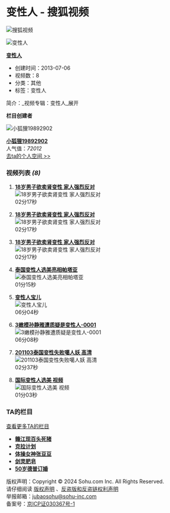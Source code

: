 # 变性人 - 搜狐视频

![搜狐视频](//css.tv.itc.cn/channel/header-images/logo-tv-mini.gif)

![变性人](//e3f49eaa46b57.cdn.sohucs.com/c_pad,w_160,h_90,blur_80/group1/M07/69/CE/MTAuMTAuODguNzk=/6_13cce8d8a2eg102_51551341_7_1b.jpg)

**[变性人](http://my.tv.sohu.com/pl/5536067.shtml "变性人")**

- 创建时间：2013-07-06
- 视频数：8
- 分类：其他
- 标签：变性人

简介：_视频专辑：变性人_展开

**栏目创建者**

![小狐狸19892902](http://e3f49eaa46b57.cdn.sohucs.com/c_fit,w_200,h_200/2024/2/26/15/11/MTAwMTU3XzE3MDg5MzE0NjgwNjE=.jpeg)

**[小狐狸19892902](http://tv.sohu.com/user/19892902)**  
人气值：_72012_  
[去ta的个人空间 >>](http://tv.sohu.com/user/19892902)

### 视频列表 _(8)_

1. [**18岁男子欲卖肾变性 家人强烈反对**](http://tv.sohu.com/v/cGwvNTUzNjA2Ny81NzE1ODQ1Ni5zaHRtbA==.html "18岁男子欲卖肾变性 家人强烈反对")  
   ![18岁男子欲卖肾变性 家人强烈反对](http://e3f49eaa46b57.cdn.sohucs.com/c_pad,w_160,h_90,blur_80/group1/M09/76/9B/MTAuMTAuODguODA=/6_1401a4c831fg201_57153108_7_1b.jpg)  
   02分17秒

2. [**18岁男子欲卖肾变性 家人强烈反对**](http://tv.sohu.com/v/cGwvNTUzNjA2Ny81NzE1MzEwOC5zaHRtbA==.html "18岁男子欲卖肾变性 家人强烈反对")  
   ![18岁男子欲卖肾变性 家人强烈反对](http://e3f49eaa46b57.cdn.sohucs.com/c_pad,w_160,h_90,blur_80/group1/M09/76/9B/MTAuMTAuODguODA=/6_1401a4c831fg201_57153108_7_1b.jpg)  
   02分17秒

3. [**18岁男子欲卖肾变性 家人强烈反对**](http://tv.sohu.com/v/cGwvNTUzNjA2Ny81NzE0MzM2My5zaHRtbA==.html "18岁男子欲卖肾变性 家人强烈反对")  
   ![18岁男子欲卖肾变性 家人强烈反对](http://e3f49eaa46b57.cdn.sohucs.com/c_pad,w_160,h_90,blur_80,null,null,null,null/group3/M08/9E/68/MTAuMTguMTcuMTkw/vrscutcover_57143363_1_1b.jpg)  
   02分17秒

4. [**泰国变性人选美亮相帕塔亚**](http://tv.sohu.com/v/cGwvNTUzNjA2Ny81NzI3NTI1MS5zaHRtbA==.html "泰国变性人选美亮相帕塔亚")  
   ![泰国变性人选美亮相帕塔亚](http://e3f49eaa46b57.cdn.sohucs.com/c_pad,w_160,h_90,blur_80/group1/M08/7B/74/MTAuMTAuODguODA=/6_14029fb209cg201_57275251_5_1b.jpg)  
   01分15秒

5. [**变性人宝儿**](http://tv.sohu.com/v/cGwvNTUzNjA2Ny81MzI4NTIzMy5zaHRtbA==.html "变性人宝儿")  
   ![变性人宝儿](http://e3f49eaa46b57.cdn.sohucs.com/c_pad,w_160,h_90,blur_80/group1/M01/9F/77/MTAuMTAuODguNzk=/6_1470f312347g102SysCutcloud_53285233_7_0b.jpg)  
   06分04秒

6. [**3嫩模孙静雅遭质疑是变性人-0001**](http://tv.sohu.com/v/cGwvNTUzNjA2Ny81NzU2MzY0Mi5zaHRtbA==.html "3嫩模孙静雅遭质疑是变性人-0001")  
   ![3嫩模孙静雅遭质疑是变性人-0001](http://e3f49eaa46b57.cdn.sohucs.com/c_pad,w_160,h_90,blur_80/group1/M04/8C/52/MTAuMTAuODguNzk=/6_140511bfcbfg102_57563642_12_1b.jpg)  
   06分08秒

7. [**201103泰国变性失败噶人妖 高清**](http://tv.sohu.com/v/cGwvNTUzNjA2Ny81Nzc4NDA0OS5zaHRtbA==.html "201103泰国变性失败噶人妖 高清")  
   ![201103泰国变性失败噶人妖 高清](http://e3f49eaa46b57.cdn.sohucs.com/c_pad,w_160,h_90,blur_80/group1/M07/96/B0/MTAuMTAuODguNzk=/6_1406de081e1g102_57784049_5_1b.jpg)  
   02分37秒

8. [**国际变性人选美 视频**](http://tv.sohu.com/v/cGwvNTUzNjA2Ny81NzI4NzcwNi5zaHRtbA==.html "国际变性人选美 视频")  
   ![国际变性人选美 视频](http://e3f49eaa46b57.cdn.sohucs.com/c_pad,w_160,h_90,blur_80/group1/M12/7C/02/MTAuMTAuODguNzk=/6_1402b51c7e8g201_57287706_5_1b.jpg)  
   01分03秒

### TA的栏目

[查看更多TA的栏目](http://tv.sohu.com/user/19892902#t5)  

- **[赣江现百头死猪](http://my.tv.sohu.com/pl/6573399/index.shtml)**
- **[克拉计划](http://my.tv.sohu.com/pl/6572589/index.shtml)**
- **[体操女神张豆豆](http://my.tv.sohu.com/pl/6572542/index.shtml)**
- **[剑灵肥皂](http://my.tv.sohu.com/pl/6572508/index.shtml)**
- **[50岁德普订婚](http://my.tv.sohu.com/pl/6570457/index.shtml)**

版权声明：Copyright © 2024 Sohu.com Inc. All Rights Reserved.  
请仔细阅读 [版权声明](https://intro.sohu.com/#/copyright) 、[反盗版和反盗链权利声明](//tv.sohu.com/s2016/piracy/index.shtml)  
举报邮箱：[jubaosohu@sohu-inc.com](mailto:jubaosohu@sohu-inc.com)  
备案号：[京ICP证030367号-1](https://beian.miit.gov.cn/)